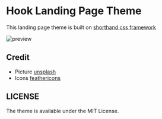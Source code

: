 # Hook Landing Page Theme

This landing page theme is built on [shorthand css framework](https://github.com/shorthandcss/shorthand)

![preview](preview.jpg)

## Credit

* Picture [unsplash](https://unsplash.com)
* Icons [feathericons](https://feathericons.com)

## LICENSE

The theme is available under the MIT License.
